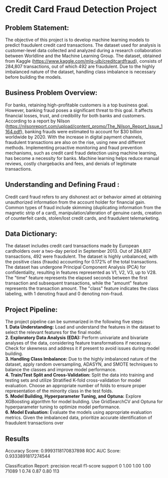 # Credit Card Fraud Detection Project

## Problem Statement:  
The objective of this project is to develop machine learning models to predict fraudulent credit card transactions. The dataset used for analysis is customer-level data collected and analyzed during a research collaboration between Worldline and the Machine Learning Group. The dataset, obtained from Kaggle (https://www.kaggle.com/mlg-ulb/creditcardfraud), consists of 284,807 transactions, out of which 492 are fraudulent. Due to the highly imbalanced nature of the dataset, handling class imbalance is necessary before building the models.

## Business Problem Overview:  
For banks, retaining high-profitable customers is a top business goal. However, banking fraud poses a significant threat to this goal. It affects financial losses, trust, and credibility for both banks and customers. According to a report by Nilson (https://nilsonreport.com/upload/content_promo/The_Nilson_Report_Issue_1164.pdf), banking frauds were estimated to account for $30 billion worldwide by 2020. With the increase in digital payment channels, fraudulent transactions are also on the rise, using new and different methods. Implementing proactive monitoring and fraud prevention mechanisms, such as credit card fraud detection using machine learning, has become a necessity for banks. Machine learning helps reduce manual reviews, costly chargebacks and fees, and denials of legitimate transactions.

## Understanding and Defining Fraud :    
Credit card fraud refers to any dishonest act or behavior aimed at obtaining unauthorized information from the account holder for financial gain. Common types of fraud include skimming (duplicating information from the magnetic strip of a card), manipulation/alteration of genuine cards, creation of counterfeit cards, stolen/lost credit cards, and fraudulent telemarketing.

## Data Dictionary:  
  
The dataset includes credit card transactions made by European cardholders over a two-day period in September 2013. Out of 284,807 transactions, 492 were fraudulent. The dataset is highly unbalanced, with the positive class (frauds) accounting for 0.172% of the total transactions. The dataset has undergone Principal Component Analysis (PCA) for confidentiality, resulting in features represented as V1, V2, V3, up to V28. The "time" feature represents the elapsed seconds between the first transaction and subsequent transactions, while the "amount" feature represents the transaction amount. The "class" feature indicates the class labeling, with 1 denoting fraud and 0 denoting non-fraud.

## Project Pipeline:  

The project pipeline can be summarized in the following five steps:    
**1. Data Understanding:** Load and understand the features in the dataset to select the relevant features for the final model.  
**2. Exploratory Data Analysis (EDA):** Perform univariate and bivariate analyses of the data, considering feature transformations if necessary. Check for skewness and address it if present to avoid issues during model building.  
**3. Handling Class Imbalance:** Due to the highly imbalanced nature of the dataset, apply random oversampling, ADASYN, and SMOTE techniques to balance the classes and improve model performance.  
**4. Train/Test Split and Cross-Validation:** Split the data into training and testing sets and utilize Stratified K-fold cross-validation for model evaluation. Choose an appropriate number of folds to ensure proper representation of the minority class in the test folds.  
**5. Model Building, Hyperparameter Tuning, and Optuna:** Explore XGBoosting algorithm for model building. Use GridSearchCV and Optuna for hyperparameter tuning to optimize model performance.  
**6. Model Evaluation:** Evaluate the models using appropriate evaluation metrics. Given the imbalanced data, prioritize accurate identification of fraudulent transactions over

## Results
Accuracy Score:  0.9993118170837898
ROC AUC Score:  0.9333891817274544

Classification Report: 
    precision    recall  f1-score   support
0       1.00      1.00      1.00     71089
1       0.74      0.87      0.80       113